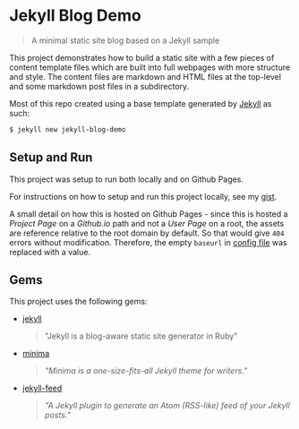 # Jekyll Blog Demo
> A minimal static site blog based on a Jekyll sample

This project demonstrates how to build a static site with a few pieces of content template files which are built into full webpages with more structure and style. The content files are markdown and HTML files at the top-level and some markdown post files in a subdirectory.

Most of this repo created using a base template generated by [Jekyll](https://jekyllrb.com/) as such:

```bash
$ jekyll new jekyll-blog-demo
```


## Setup and Run

This project was setup to run both locally and on Github Pages.

For instructions on how to setup and run this project locally, see my [gist](https://gist.github.com/MichaelCurrin/1085ab164550b31272699920b5549d4b).

A small detail on how this is hosted on Github Pages - since this is hosted a _Project Page_ on a _Github.io_ path and not a _User Page_ on a root, the assets are reference relative to the root domain by default. So that would give `404` errors without modification. Therefore, the empty `baseurl` in [config file](_config.yml) was replaced with a value.


## Gems

This project uses the following gems:

- [jekyll](https://github.com/jekyll/jekyll)
    > "Jekyll is a blog-aware static site generator in Ruby"
- [minima](https://github.com/jekyll/minima)
    > _"Minima is a one-size-fits-all Jekyll theme for writers."_
- [jekyll-feed](https://github.com/jekyll/jekyll-feed)
    > _"A Jekyll plugin to generate an Atom (RSS-like) feed of your Jekyll posts."_
